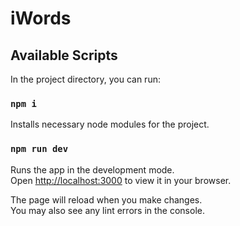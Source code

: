# iWords

## Available Scripts

In the project directory, you can run:

### `npm i`

Installs necessary node modules for the project.

### `npm run dev`

Runs the app in the development mode.\
Open [http://localhost:3000](http://localhost:3000) to view it in your browser.

The page will reload when you make changes.\
You may also see any lint errors in the console.
